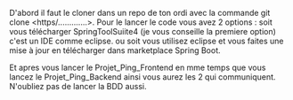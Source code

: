 D'abord il faut le cloner dans un repo de ton ordi avec la commande git clone <https/.............>.
Pour le lancer le code vous avez 2 options :
soit vous télécharger SpringToolSuiite4 (je vous conseille la premiere option) c'est un IDE comme eclipse.
ou soit vous utilisez eclipse et vous faites une mise à jour en télécharger dans marketplace Spring Boot.

Et apres vous lancer le Projet_Ping_Frontend en mme temps que vous lancez le Projet_Ping_Backend ainsi 
vous aurez les 2 qui communiquent.
N'oubliez pas de lancer la BDD aussi.
